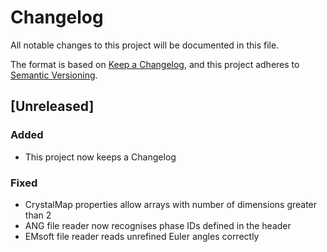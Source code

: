 # Changelog
All notable changes to this project will be documented in this file.

The format is based on [Keep a Changelog](https://keepachangelog.com/en/1.0.0/),
and this project adheres to [Semantic Versioning](https://semver.org/spec/v2.0.0.html).

## [Unreleased]
### Added
- This project now keeps a Changelog

### Fixed
- CrystalMap properties allow arrays with number of dimensions greater than 2
- ANG file reader now recognises phase IDs defined in the header
- EMsoft file reader reads unrefined Euler angles correctly
